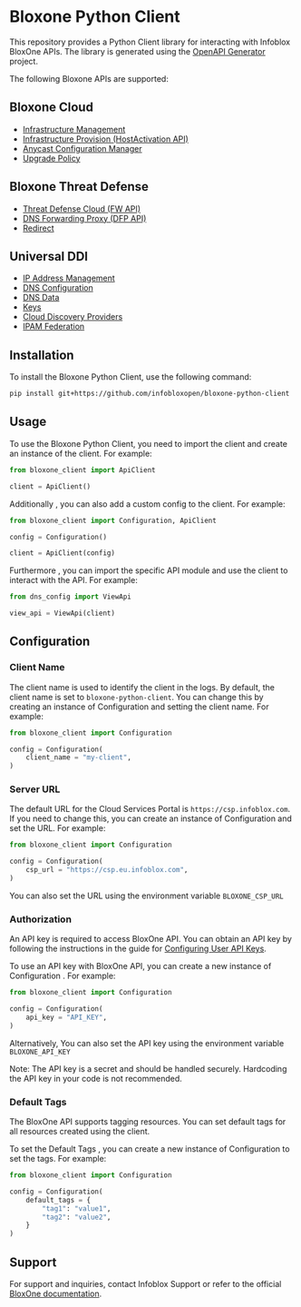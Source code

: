 # Bloxone Python Client

This repository provides a Python Client library for interacting with Infoblox BloxOne APIs. The library is generated using the [OpenAPI Generator](https://openapi-generator.tech) project.

The following Bloxone APIs are supported:

## Bloxone Cloud
- [Infrastructure Management](infra_mgmt/README.md)
- [Infrastructure Provision (HostActivation API)](infra_provision/README.md)
- [Anycast Configuration Manager](anycast/README.md)
- [Upgrade Policy](upgradePolicy/README.md)

## Bloxone Threat Defense
- [Threat Defense Cloud (FW API)](fw/README.md)
- [DNS Forwarding Proxy (DFP API)](dfp/README.md)
- [Redirect](redirect/README.md)

## Universal DDI
- [IP Address Management](ipam/README.md)
- [DNS Configuration](dns_config/README.md)
- [DNS Data](dns_data/README.md)
- [Keys](keys/README.md)
- [Cloud Discovery Providers](cloud_discovery/README.md)
- [IPAM Federation](ipam_federation/README.md)

## Installation

To install the Bloxone Python Client, use the following command:

```bash
pip install git+https://github.com/infobloxopen/bloxone-python-client
```

## Usage


To use the Bloxone Python Client, you need to import the client and create an instance of the client. For example:

```python
from bloxone_client import ApiClient

client = ApiClient()
```

Additionally , you can also add a custom config to the client. For example:

```python
from bloxone_client import Configuration, ApiClient

config = Configuration()

client = ApiClient(config)
```

Furthermore , you can import the specific API module and use the client to interact with the API. For example:

```python
from dns_config import ViewApi

view_api = ViewApi(client)
```

## Configuration

### Client Name

The client name is used to identify the client in the logs. By default, the client name is set to `bloxone-python-client`. You can change this by creating an instance of Configuration and setting the client name. For example:

```python
from bloxone_client import Configuration

config = Configuration(
    client_name = "my-client",
)
```

### Server URL

The default URL for the Cloud Services Portal is `https://csp.infoblox.com`. If you need to change this, you can create an instance of Configuration and set the URL. For example:

```python
from bloxone_client import Configuration

config = Configuration(
    csp_url = "https://csp.eu.infoblox.com",
)
```

You can also set the URL using the environment variable `BLOXONE_CSP_URL`

### Authorization

An API key is required to access BloxOne API. You can obtain an API key by following the instructions in the guide for [Configuring User API Keys](https://docs.infoblox.com/space/BloxOneCloud/35430405/Configuring+User+API+Keys).

To use an API key with BloxOne API, you can create a new instance of Configuration . For example:

```python
from bloxone_client import Configuration

config = Configuration(
    api_key = "API_KEY",
)
```

Alternatively, You can also set the API key using the environment variable `BLOXONE_API_KEY`

Note: The API key is a secret and should be handled securely. Hardcoding the API key in your code is not recommended.

### Default Tags

The BloxOne API supports tagging resources. You can set default tags for all resources created using the client. 

To set the Default Tags , you can create a new instance of Configuration to set the tags. For example:

```python
from bloxone_client import Configuration

config = Configuration(
    default_tags = {
        "tag1": "value1",
        "tag2": "value2",
    }
)
```

## Support 

For support and inquiries, contact Infoblox Support or refer to the official [BloxOne documentation](https://csp.infoblox.com/apidoc).